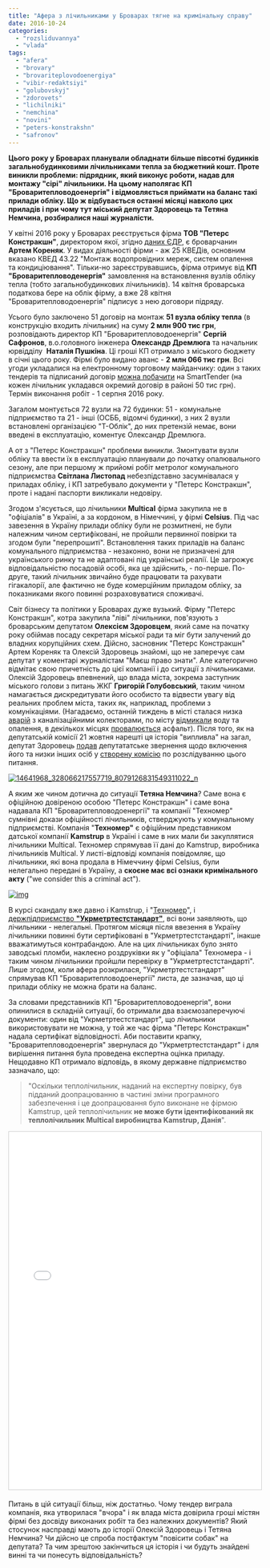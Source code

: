 ```yaml
---
title: "Афера з лічильниками у Броварах тягне на кримінальну справу"
date: 2016-10-24
categories: 
  - "rozsliduvannya"
  - "vlada"
tags: 
  - "afera"
  - "brovary"
  - "brovariteplovodoenergiya"
  - "vibir-redaktsiyi"
  - "golubovskyj"
  - "zdorovets"
  - "lichilniki"
  - "nemchina"
  - "novini"
  - "peters-konstrakshn"
  - "safronov"
---
```


**Цього року у Броварах планували обладнати більше півсотні будинків загальнобудинковими лічильниками тепла за бюджетний кошт. Проте виникли проблеми: підрядник, який виконує роботи, надав для монтажу "сірі" лічильники. На цьому наполягає КП "Броваритепловодоенергія" і відмовляється приймати на баланс такі прилади обліку. Що ж відбувається останні місяці навколо цих приладів і при чому тут міський депутат Здоровець та Тетяна Немчина, розбиралися наші журналісти.**

У квітні 2016 року у Броварах реєструється фірма **ТОВ "Петерс Констракшн"**, директором якої, згідно [даних ЄДР](https://usr.minjust.gov.ua/ua/freesearch), є броварчанин **Артем Кореняк**. У видах діяльності фірми - аж 25 КВЕДів, основним вказано КВЕД 43.22 "Монтаж водопровідних мереж, систем опалення та кондиціювання". Тільки-но зареєструвавшись, фірма отримує від **КП "Броваритепловоденергія"** замовлення на встановлення вузлів обліку тепла (тобто загальнобудинкових лічильників). 14 квітня броварська податкова бере на облік фірму, а вже 28 квітня "Броваритепловодоенергія" підписує з нею договори підряду.

Усього було заключено 51 договір на монтаж **51 вузла обліку тепла** (в конструкцію входить лічильник) на суму **2 млн 900 тис грн**, розповідають директор КП "Броваритепловодоенергія" **Сергій Сафронов**, в.о.головного інженера **Олександр Дремлюга** та начальник юрвідділу  **Наталія Пушкіна**. Ці гроші КП отримало з міського бюджету в січні цього року. Фірмі було видано аванс - **2 млн 066 тис грн**. Всі угоди укладалися на електронному торговому майданчику: один з таких тендерів та підписаний договір [можна побачити](https://smarttender.biz/reporting/153366) на SmartTender (на кожен лічильник укладався окремий договір в районі 50 тис грн). Термін виконання робіт - 1 серпня 2016 року.

Загалом монтується 72 вузли на 72 будинки: 51 - комунальне підприємство та 21 - інші (ОСББ, відомчі будинки), з них 2 вузли встановлені організацією "Т-Облік", до них претензій немає, вони введені в експлуатацію, коментує Олександр Дремлюга.

А от з "Петерс Констракшн" проблеми виникли. Змонтувати вузли обліку та ввести їх в експлуатацію планували до початку опалювального сезону, але при першому ж прийомі робіт метролог комунального підприємства **Світлана Листопад** небезпідставно засумнівалася у приладах обліку, і КП затребувало документи у "Петерс Констракшн", проте і надані паспорти викликали недовіру.

Згодом з'ясується, що лічильники **Multical** фірма закупила не в "офіціалів" в Україні, а за кордоном, в Німеччині, у фірмі **Celsius**. Під час завезення в Україну прилади обліку були не розмитнені, не були належним чином сертифіковані, не пройшли первинної повірки та згодом були "перепрошиті". Встановлення таких приладів на баланс комунального підприємства - незаконно, вони не призначені для українського ринку та не адаптовані під українські реалії. Це загрожує відповідальністю посадовій особі, яка це здійснить, - по-перше. По-друге, такий лічильник звичайно буде працювати та рахувати гігакалорії, але фактично не буде комерційним приладом обліку, за показниками якого повинні розраховуватися споживачі.

Світ бізнесу та політики у Броварах дуже вузький. Фірму "Петерс Констракшн", котра закупила "ліві" лічильники, пов'язують з броварським депутатом **Олексієм Здоровцем**, який саме на початку року обіймав посаду секретаря міської ради та міг бути залучений до владних корупційних схем. Дійсно, засновник "Петерс Констракшн" Артем Кореняк та Олексій Здоровець знайомі, що не заперечує сам депутат у коментарі журналістам "Маєш право знати". Але категорично відмітає свою причетність до цієї компанії і до ситуації з лічильниками. Олексій Здоровець впевнений, що влада міста, зокрема заступник міського голови з питань ЖКГ **Григорій Голубовський**, таким чином намагається дискредитувати його особисто та відвести увагу від реальних проблем міста, таких як, наприклад, проблеми з комунікаціями. (Нагадаємо, останній тиждень в місті сталася низка [аварій](https://mpz.brovary.org/meshkantsi-brovariv-ne-dobyrayut-sliv-misto-tone-u-g-ni/) з каналізаційними колекторами, по місту [відмикали](https://mpz.brovary.org/voda-v-oselyah-brovarchan-zyavylasya-prote-avariyi-tryvayut-foto/) воду та опалення, в декількох місцях [провалюється](https://mpz.brovary.org/po-vul-geroyiv-nebesnoyi-sotni-utvoryvsya-glybokyj-proval-pidmylo-grunt-foto/) асфальт). Після того, як на депутатській комісії 21 жовтня нарешті ця історія "випливла" на загал, депутат Здоровець [подав](https://www.facebook.com/aleksey.zdorovec/posts/328067564224251?pnref=story) депутататське звернення щодо включення його та низки інших осіб у [створену комісію](http://brovary-rada.gov.ua/documents/24644.html) по розслідуванню цього питання.

[![14641968_328066217557719_8079126831549311022_n](https://mpz.brovary.org/wp-content/uploads/2016/10/14641968_328066217557719_8079126831549311022_n.jpg)](https://mpz.brovary.org/wp-content/uploads/2016/10/14641968_328066217557719_8079126831549311022_n.jpg)

А яким же чином дотична до ситуації **Тетяна Немчина**? Саме вона є офіційною довіреною особою "Петерс Констракшн" і саме вона надавала КП "Броваритепловодоенергії" та компанії "Техномер" сумнівні докази офіційності лічильників, стверджують у комунальному підприємстві. Компанія "**Техномер"** є офіційним представником датської компанії **Kamstrup** в Україні і саме в них мали би закуплятися лічильники Multical. Техномер спрямував її дані до Kamstrup, виробника лічильників Multical. У листі-відповіді компанія повідомляє, що лічильники, які вона продала в Німеччину фірмі Celsius, були нелегально передані в Україну, а **скоєне має всі ознаки кримінального акту** ("we consider this a criminal act").

[![img](https://mpz.brovary.org/wp-content/uploads/2016/10/IMG.jpg)](https://mpz.brovary.org/wp-content/uploads/2016/10/IMG.jpg)

В курсі скандалу вже давно і Kamstrup, і "[Техномер](http://www.kamstrup.com.ua/)", і [держпідприємство **"Укрметртестстандарт"**](http://www.ukrcsm.kiev.ua/), всі вони заявляють, що лічильники - нелегальні. Протягом місяця після ввезення в Україну лічильники повинні бути сертифіковані в "Укрметртестстандарті", інакше вважатимуться контрабандою. Але на цих лічильниках було знято заводські пломби, наклеєно роздруківки як у "офіціала" Техномера - і таким чином лічильники пройшли перевірку в "Укрметртестстандарті". Лише згодом, коли афера розкрилася, "Укрметртестстандарт" спрямував КП "Броваритепловодоенергії" листа, де зазначав, що ці прилади обліку не можна брати на баланс.

За словами представників КП "Броваритепловодоенергія", вони опинилися в складній ситуації, бо отримали два взаємозаперечуючі документи: один від "Укрметртестстандарт", що лічильники використовувати не можна, у той же час фірма "Петерс Констракшн" надала сертифікат відповідності. Аби поставити крапку, "Броваритепловодоенергія" звернулася до "Укрметртестстандарт" і для вирішення питання була проведена експертна оцінка приладу. Нещодавно КП отримало відповідь, в якому державне підприємство зазначало, що:

> "Оскільки теплолічильник, наданий на експертну повірку, був підданий доопрацюванню в частині зміни програмного забезпечення і це доопрацювання було виконане не фірмою Kamstrup, цей теплолічильник **не може бути ідентифікований як теплолічильник Multical виробництва Kamstrup, Данія**".

<iframe style="border: 1px solid #CCC; border-width: 1px; margin-bottom: 5px; max-width: 100%;" src="//www.slideshare.net/slideshow/embed_code/key/4Yt5xikwCZiSim" width="668" height="714" frameborder="0" marginwidth="0" marginheight="0" scrolling="no" allowfullscreen="allowfullscreen"></iframe>

Питань в цій ситуації більш, ніж достатньо. Чому тендер виграла компанія, яка утворилася "вчора" і як влада міста довірила гроші містян фірмі без досвіду виконаних робіт та без належних документів? Який стосунок насправді мають до історії Олексій Здоровець і Тетяна Немчина? Чи дійсно це спроба постфактум "повісити собак" на депутата? Та чим зрештою закінчиться ця історія і чи будуть знайдені винні та чи понесуть відповідальність?
